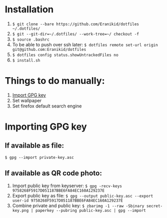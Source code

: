 # Installation

1. `$ git clone --bare https://github.com/Eranikid/dotfiles ~/.dotfiles/`
2. `$ git --git-dir=~/.dotfiles/ --work-tree=~/ checkout -f`
3. `$ source .bashrc`
4. To be able to push over ssh later: `$ dotfiles remote set-url origin git@github.com:Eranikid/dotfiles`
5. `$ dotfiles config status.showUntrackedFiles no`
6. `$ install.sh`

# Things to do manually:

1. [Import GPG key](#importing-gpg-key)
2. Set wallpaper
3. Set firefox default search engine

# Importing GPG key

## If available as file:
`$ gpg --import private-key.asc`

## If available as QR code photo:
1. Import public key from keyserver: `$ gpg -recv-keys 9758268F5917D051187BBE6FA84EC160A129237E`
2. Export public key as file: `$ gpg --output public-key.asc --export user-id 9758268F5917D051187BBE6FA84EC160A129237E`
3. Combine private and public key: `$ zbarimg -1 --raw -Sbinary secret-key.png | paperkey --pubring public-key.asc | gpg --import`
